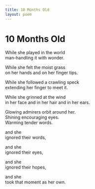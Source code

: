```yaml
---
title: 10 Months Old
layout: poem
---
```

10 Months Old
==============
While she played in the world  
man-handling it with wonder.

While she felt the moist grass  
on her hands and on her finger tips.

While she followed a crawling speck  
extending her finger to meet it.

While she grinned at the wind  
in her face and in her hair and in her ears.

Glowing admirers orbit around her.  
Shining encouraging eyes.  
Warming tender words.

and she  
ignored their words,

and she  
ignored their eyes,

and she  
ignored their hopes,

and she  
took that moment as her own.

